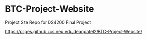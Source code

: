 # BTC-Project-Website
Project Site Repo for DS4200 Final Project

https://pages.github.ccs.neu.edu/deanpatel2/BTC-Project-Website/

